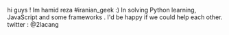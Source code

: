 hi guys !
Im hamid reza #iranian_geek :) 
In solving Python learning, JavaScript and some frameworks .
I'd be happy if we could help each other. 
twitter : @2lacang


<!---
REZAgarnezade/REZAgarnezade is a ✨ special ✨ repository because its `README.md` (this file) appears on your GitHub profile.
You can click the Preview link to take a look at your changes.
--->
